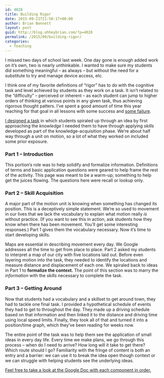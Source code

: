 ```yaml
---
id: 4028
title: Building Rigor
date: 2015-09-21T21:50:17+00:00
author: Brian Bennett
layout: post
guid: http://blog.ohheybrian.com/?p=4028
permalink: /2015/09/building-rigor/
categories:
  - Teaching
---
```

I missed two days of school last week. One day gone is enough added work on it&#8217;s own, two is nearly unthinkable. I wanted to make sure my students did something meaningful &#8211; as always &#8211; but without the need for a substitute to try and manage device access, etc.

I think one of my favorite definitions of &#8220;rigor&#8221; has to do with the cognitive task and level achieved by students as they work on a task. It isn&#8217;t related to the &#8220;difficulty&#8221; &#8211; perceived or inherent &#8211; as each student can jump to higher orders of thinking at various points in any given task, thus achieving rigorous thought patters. I&#8217;ve spent a good amount of time this year reaching for that goal in all lessons with some success and [some failure](http://blog.ohheybrian.com/from-crappy-to-okay/).

[I designed a task](https://docs.google.com/document/d/1ixAZtmJTR6EjRTiBmImv73QJOFM0jNc1qySb6WzPB1M/edit) in which students spiraled up through an idea by first approaching the _knowledge_ I needed them to have through applying _skills_ developed as part of the knowledge-acquisition phase. We&#8217;re about half way through a unit on motion, so a lot of what they worked on included some prior exposure.

### Part 1 &#8211; Introduction

This portion&#8217;s role was to help solidify and formalize information. Definitions of terms and basic application questions were geared to help frame the rest of the activity. This page was meant to be a warm-up; something to help get the juices flowing. The questions here were recall or lookup only.

### Part 2 &#8211; Skill Acquisition

A major part of the motion unit is knowing when something has changed its position. This is a deceptively simple statement. We&#8217;re so used to movement in our lives that we lack the vocabulary to explain what motion really _is_ without practice. (If you want to see this in action, ask students how they know when there has been movement. You&#8217;ll get some interesting responses.) Part 1 gives them the vocabulary necessary. Now it&#8217;s time to start developing skills.

Maps are essential in describing movement every day. We Google addresses all the time to get from place to place. Part 2 asked my students to interpret a map of our city with five locations laid out. Before even layering motion into the task, they needed to identify the locations and measure distance and displacement of each one. We spiraled back to ideas in Part 1 to **formalize the context.** The point of this section was to marry the _information_ with the _skills_ necessary to complete the task.

### Part 3 &#8211; Getting Around

Now that students had a vocabulary and a skillset to get around town, they had to tackle one final task. I provided a hypothetical schedule of events they had to get to throughout the day. They made up a driving schedule based on that information and then linked it to the distance and driving time using local speed limits. Finally, they took all of that and turned it into a position/time graph, which they&#8217;ve been reading for weeks now.

The entire point of the task was to help them see the application of small ideas in every day life. Every time we make plans, we go through this process &#8211; when do I need to arrive? How long will it take to get there? Which route should I go? Familiarity with the fringe of content is both an entry and a barrier: we can use it to break the idea open though context or we can struggle with helping students see the underlying ideas.

[Feel free to take a look at the Google Doc with each component in order.](https://docs.google.com/document/d/1ixAZtmJTR6EjRTiBmImv73QJOFM0jNc1qySb6WzPB1M/edit)